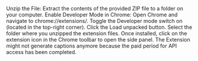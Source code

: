 Unzip the File: Extract the contents of the provided ZIP file to a folder on your computer.
Enable Developer Mode in Chrome: Open Chrome and navigate to chrome://extensions/.
Toggle the Developer mode switch on (located in the top-right corner).
Click the Load unpacked button.
Select the folder where you unzipped the extension files.
Once installed, click on the extension icon in the Chrome toolbar to open the side panel.
The Extension might not generate captions anymore because the paid period for API access has been completed.
